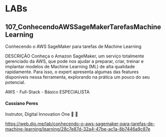 # LABs

## 107_ConhecendoAWSSageMakerTarefasMachineLearning

Conhecendo o AWS SageMaker para tarefas de Machine Learning

DESCRIÇÃO
Conheça o Amazon SageMaker, um serviço totalmente gerenciado da AWS, que pode nos ajudar a preparar, criar, treinar e implantar modelos de Machine Learning (ML) de alta qualidade rapidamente. Para isso, o expert apresenta algumas das features disponíveis nessa ferramenta, explorando na prática um pouco do seu potencial.

AWS - Full-Stack - Básico
ESPECIALISTA
#### Cassiano Peres
Instrutor, Digital Innovation One
 

https://web.dio.me/lab/conhecendo-o-aws-sagemaker-para-tarefas-de-machine-learning/learning/28c7e87d-32a4-47be-ac1a-8b7446a9c87e
